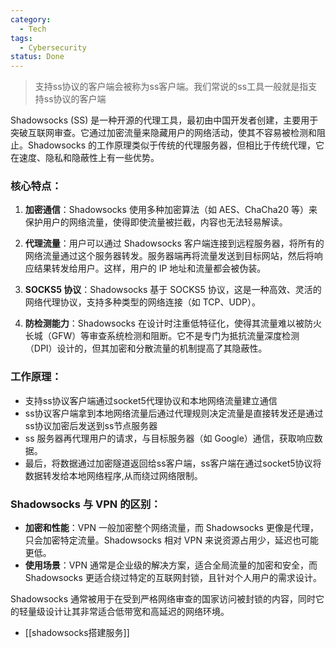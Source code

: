 ```yaml
---
category:
  - Tech
tags:
  - Cybersecurity
status: Done
---
```

>支持ss协议的客户端会被称为ss客户端。我们常说的ss工具一般就是指支持ss协议的客户端

Shadowsocks (SS) 是一种开源的代理工具，最初由中国开发者创建，主要用于突破互联网审查。它通过加密流量来隐藏用户的网络活动，使其不容易被检测和阻止。Shadowsocks 的工作原理类似于传统的代理服务器，但相比于传统代理，它在速度、隐私和隐蔽性上有一些优势。

### 核心特点：
1. **加密通信**：Shadowsocks 使用多种加密算法（如 AES、ChaCha20 等）来保护用户的网络流量，使得即使流量被拦截，内容也无法轻易解读。
   
2. **代理流量**：用户可以通过 Shadowsocks 客户端连接到远程服务器，将所有的网络流量通过这个服务器转发。服务器端再将流量发送到目标网站，然后将响应结果转发给用户。这样，用户的 IP 地址和流量都会被伪装。

3. **SOCKS5 协议**：Shadowsocks 基于 SOCKS5 协议，这是一种高效、灵活的网络代理协议，支持多种类型的网络连接（如 TCP、UDP）。

4. **防检测能力**：Shadowsocks 在设计时注重低特征化，使得其流量难以被防火长城（GFW）等审查系统检测和阻断。它不是专门为抵抗流量深度检测（DPI）设计的，但其加密和分散流量的机制提高了其隐蔽性。

### 工作原理：
- 支持ss协议客户端通过socket5代理协议和本地网络流量建立通信
- ss协议客户端拿到本地网络流量后通过代理规则决定流量是直接转发还是通过ss协议加密后发送到ss节点服务器
- ss 服务器再代理用户的请求，与目标服务器（如 Google）通信，获取响应数据。
- 最后，将数据通过加密隧道返回给ss客户端，ss客户端在通过socket5协议将数据转发给本地网络程序,从而绕过网络限制。

### Shadowsocks 与 VPN 的区别：
- **加密和性能**：VPN 一般加密整个网络流量，而 Shadowsocks 更像是代理，只会加密特定流量。Shadowsocks 相对 VPN 来说资源占用少，延迟也可能更低。
- **使用场景**：VPN 通常是企业级的解决方案，适合全局流量的加密和安全，而 Shadowsocks 更适合绕过特定的互联网封锁，且针对个人用户的需求设计。

Shadowsocks 通常被用于在受到严格网络审查的国家访问被封锁的内容，同时它的轻量级设计让其非常适合低带宽和高延迟的网络环境。

- [[shadowsocks搭建服务]]